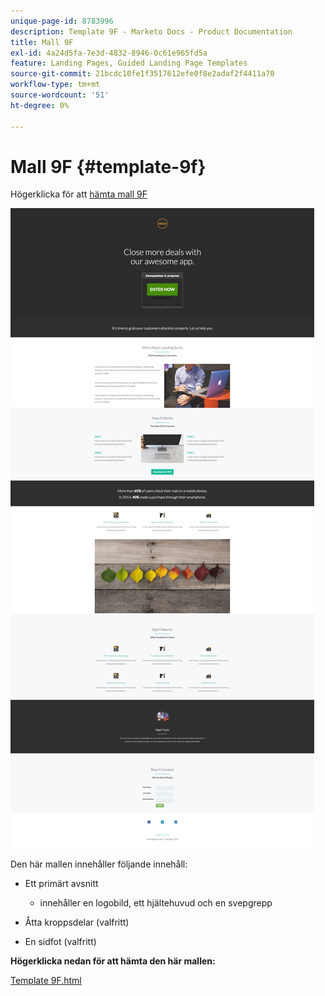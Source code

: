 ```yaml
---
unique-page-id: 8783996
description: Template 9F - Marketo Docs - Product Documentation
title: Mall 9F
exl-id: 4a24d5fa-7e3d-4832-8946-0c61e965fd5a
feature: Landing Pages, Guided Landing Page Templates
source-git-commit: 21bcdc10fe1f3517612efe0f8e2adaf2f4411a70
workflow-type: tm+mt
source-wordcount: '51'
ht-degree: 0%

---
```


# Mall 9F {#template-9f}

Högerklicka för att [hämta mall 9F](https://experienceleague.adobe.com/landing/marketo/lp-templates/template-9f.html)

![](assets/image2015-7-28-16-3a1-3a25.png)

Den här mallen innehåller följande innehåll:

* Ett primärt avsnitt

   * innehåller en logobild, ett hjältehuvud och en svepgrepp

* Åtta kroppsdelar (valfritt)
* En sidfot (valfritt)

**Högerklicka nedan för att hämta den här mallen:**

[Template 9F.html](https://experienceleague.adobe.com/landing/marketo/lp-templates/template-9f.html)
